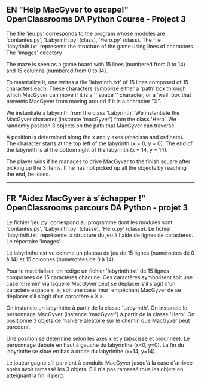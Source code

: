 ﻿EN
"Help MacGyver to escape!"
OpenClassrooms DA Python Course - Project 3
-----

The file 'jeu.py' corresponds to the program whose modules are 'contantes.py', 'Labyrinth.py' (class), 'Hero.py' (class).
The file 'labyrinth.txt' represents the structure of the game using lines of characters.
The 'images' directory

The maze is seen as a game board with 15 lines (numbered from 0 to 14) and 15 columns (numbered from 0 to 14).

To materialize it, one writes a file 'labyrinth.txt' of 15 lines composed of 15 characters each.
These characters symbolize either a 'path' box through which MacGyver can move if it is a '' space '' character, or a 'wall' box that prevents MacGyver from moving around if it is a character "X".

We instantiate a labyrinth from the class 'Labyrinth'.
We instantiate the MacGyver character (instance 'macGyver') from the class 'Hero'.
We randomly position 3 objects on the path that MacGyver can traverse.

A position is determined along the x and y axes (abscissa and ordinate).
The character starts at the top left of the labyrinth (x = 0, y = 0).
The end of the labyrinth is at the bottom right of the labyrinth (x = 14, y = 14).

The player wins if he manages to drive MacGyver to the finish square after picking up the 3 items.
If he has not picked up all the objects by reaching the end, he loses.


----------
FR
"Aidez MacGyver à s'échapper !"
OpenClassrooms parcours DA Python - projet 3
-----

Le fichier 'jeu.py' correspond au programme dont les modules sont 'contantes.py', 'Labyrinth.py' (classe), 'Hero.py' (classe).
Le fichier 'labyrinth.txt' représente la structure du jeu à l'aide de lignes de caractères.
Le répertoire 'images'

Le labyrinthe est vu comme un plateau de jeu de 15 lignes (numérotées de 0 à 14) et 15 colonnes (numérotées de 0 à 14).

Pour le matérialiser, on rédige un fichier 'labyrinth.txt' de 15 lignes composées de 15 caractères chacune.
Ces caractères symbolisent soit une case 'chemin' via laquelle MacGyver peut se déplacer s'il s'agit d'un caractère espace «  », soit une case 'mur' empêchant MacGyver de se déplacer s'il s'agit d'un caractère « X ».

On instancie un labyrinthe à partir de la classe 'Labyrinth'.
On instancie le personnage MacGyver (instance 'macGyver') à partir de la classe 'Hero'.
On positionne 3 objets de manière aléatoire sur le chemin que MacGyver peut parcourir.

Une position se détermine selon les axes x et y (abscisse et ordonnée).
Le personnage débute en haut à gauche du labyrinthe (x=0, y=0).
La fin du labyrinthe se situe en bas à droite du labyrinthe (x=14, y=14).

Le joueur gagne s'il parvient à conduite MacGyver jusqu'à la case d'arrivée après avoir ramassé les 3 objets.
S'il n'a pas ramassé tous les objets en atteignant la fin, il perd.